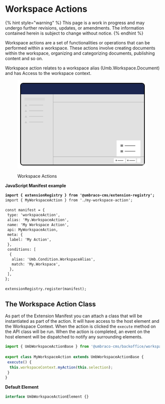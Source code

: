 # Workspace Actions

{% hint style="warning" %}
This page is a work in progress and may undergo further revisions, updates, or amendments. The information contained herein is subject to change without notice.
{% endhint %}

Workspace actions are a set of functionalities or operations that can be performed within a workspace. These actions involve creating documents within the workspace, organizing and categorizing documents, publishing content and so on.

Workspace action relates to a workspace alias (Umb.Workspace.Document) and has Access to the workspace context.

<figure><img src="../../../../.gitbook/assets/workspace-actions.svg" alt=""><figcaption><p>Workspace Actions</p></figcaption></figure>

**JavaScript Manifest example**

<pre class="language-typescript"><code class="lang-typescript"><strong>import { extensionRegistry } from '@umbraco-cms/extension-registry';
</strong>import { MyWorkspaceAction } from './my-workspace-action';

const manifest = {
 type: 'workspaceAction',
 alias: 'My.WorkspaceAction',
 name: 'My Workspace Action',
 api: MyWorkspaceAction,
 meta: {
  label: 'My Action',
 },
 conditions: [
  {
   alias: 'Umb.Condition.WorkspaceAlias',
   match: 'My.Workspace',
  },
 ],
};

extensionRegistry.register(manifest);
</code></pre>

## The Workspace Action Class

As part of the Extension Manifest you can attach a class that will be instantiated as part of the action. It will have access to the host element and the Workspace Context. When the action is clicked the `execute` method on the API class will be run. When the action is completed, an event on the host element will be dispatched to notify any surrounding elements.

```ts
import { UmbWorkspaceActionBase } from '@umbraco-cms/backoffice/workspace';

export class MyWorkspaceAction extends UmbWorkspaceActionBase {
 execute() {
  this.workspaceContext.myAction(this.selection);
 }
}
```

**Default Element**

```typescript
interface UmbWorkspaceActionElement {}
```
